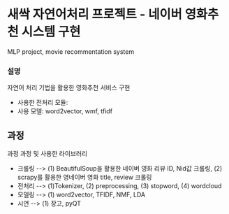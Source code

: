 # 새싹 자연어처리 프로젝트 - 네이버 영화추천 시스템 구현
MLP project, movie recommentation system

### 설명 
자연어 처리 기법을 활용한 영화추천 서비스 구현
- 사용한 전처리 모듈:
- 사용 모델: word2vector, wmf, tfidf

## 과정 
과정
과정 및 사용한 라이브러리
- 크롤링 --> (1) BeautifulSoup을 활용한 네이버 영화 리뷰 ID, Nid값 크롤링, (2) scrapy를 활용한 영네이버 영화 title, review 크롤링 
- 전처리 --> (1)Tokenizer, (2) preprocessing, (3) stopword, (4) wordcloud
- 모델링 --> (1) word2vector, TFIDF, NMF, LDA
- 시연 --> (1) 장고, pyQT
